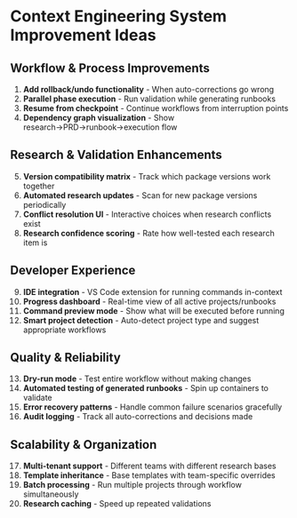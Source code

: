 # Context Engineering System Improvement Ideas

## Workflow & Process Improvements
1. **Add rollback/undo functionality** - When auto-corrections go wrong
2. **Parallel phase execution** - Run validation while generating runbooks
3. **Resume from checkpoint** - Continue workflows from interruption points
4. **Dependency graph visualization** - Show research→PRD→runbook→execution flow

## Research & Validation Enhancements
5. **Version compatibility matrix** - Track which package versions work together
6. **Automated research updates** - Scan for new package versions periodically
7. **Conflict resolution UI** - Interactive choices when research conflicts exist
8. **Research confidence scoring** - Rate how well-tested each research item is

## Developer Experience
9. **IDE integration** - VS Code extension for running commands in-context
10. **Progress dashboard** - Real-time view of all active projects/runbooks
11. **Command preview mode** - Show what will be executed before running
12. **Smart project detection** - Auto-detect project type and suggest appropriate workflows

## Quality & Reliability
13. **Dry-run mode** - Test entire workflow without making changes
14. **Automated testing of generated runbooks** - Spin up containers to validate
15. **Error recovery patterns** - Handle common failure scenarios gracefully
16. **Audit logging** - Track all auto-corrections and decisions made

## Scalability & Organization
17. **Multi-tenant support** - Different teams with different research bases
18. **Template inheritance** - Base templates with team-specific overrides
19. **Batch processing** - Run multiple projects through workflow simultaneously
20. **Research caching** - Speed up repeated validations